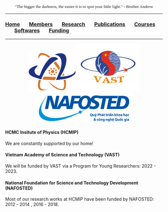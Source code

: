 <p align="center" style="font-family: lucida handwriting; font-size:10pt">
"The bigger the darkness, the easier it is to spot your little light." - Brother Andrew
</p>

<hr style="solid blue">

### [<b>Home</b>](index.md)<img src="test_space.png" width="29" height="1">[<b>Members</b>](members.md)<img src="test_space.png" width="29" height="1">[<b>Research</b>](research.md)<img src="test_space.png" width="29" height="1">[<b>Publications</b>](publications.md)<img src="test_space.png" width="29" height="1">[<b>Courses</b>](courses.md)<img src="test_space.png" width="29" height="1">[<b>Softwares</b>](softwares.md)<img src="test_space.png" width="29" height="1">[<b><ins>Funding</ins></b>](fundings.md)

<hr style="solid blue">

<p align="center">
<img src="hcmip.png" width="150" height="120"> <img src="vast.jpg" width="200" height="150">
<img src="nft.png" width="320" height="100">
</p>

#### HCMC Insitute of Physics (HCMIP)

We are constantly supported by our home!

#### Vietnam Academy of Science and Technology (VAST)

We will be funded by VAST via a Program for Young Researchers: 2022 - 2023.

#### National Foundation for Science and Technology Development (NAFOSTED)

Most of our research works at HCMIP have been funded by NAFOSTED: 2012 - 2014 , 2016 - 2018.
